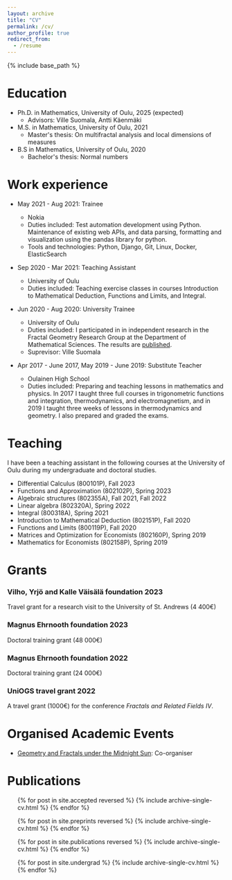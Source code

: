 ```yaml
---
layout: archive
title: "CV"
permalink: /cv/
author_profile: true
redirect_from:
  - /resume
---
```


{% include base_path %}

Education
======
* Ph.D. in Mathematics, University of Oulu, 2025 (expected)
  * Advisors: Ville Suomala, Antti Käenmäki
* M.S. in Mathematics, University of Oulu, 2021
  * Master's thesis: On multifractal analysis and local dimensions of measures
* B.S in Mathematics, University of Oulu, 2020
  * Bachelor's thesis: Normal numbers

Work experience
======
* May 2021 - Aug 2021: Trainee
  * Nokia
  * Duties included: Test automation development using Python. Maintenance of existing web APIs, and data parsing, formatting and visualization using the pandas library for python.
  * Tools and technologies: Python, Django, Git, Linux, Docker, ElasticSearch

* Sep 2020 - Mar 2021: Teaching Assistant
  * University of Oulu
  * Duties included: Teaching exercise classes in courses Introduction to Mathematical Deduction, Functions and Limits, and Integral.

* Jun 2020 - Aug 2020: University Trainee
  * University of Oulu
  * Duties included: I participated in in independent research in the Fractal Geometry Research Group at the Department of Mathematical Sciences. The results are [published](https://journals.calstate.edu/pump/article/view/2434).
  * Suprevisor: Ville Suomala

* Apr 2017 - June 2017, May 2019 - June 2019: Substitute Teacher
  * Oulainen High School
  * Duties included: Preparing and teaching lessons in mathematics and physics. In 2017 I taught three full courses in trigonometric functions and integration, thermodynamics, and electromagnetism, and in 2019 I taught three weeks of lessons in thermodynamics and geometry. I also prepared and graded the exams.

Teaching
======
I have been a teaching assistant in the following courses at the University of Oulu during my undergraduate and doctoral studies.
* Differential Calculus (800101P), Fall 2023
* Functions and Approximation (802102P), Spring 2023
* Algebraic structures (802355A), Fall 2021, Fall 2022
* Linear algebra (802320A), Spring 2022
* Integral (800318A), Spring 2021
* Introduction to Mathematical Deduction (802151P), Fall 2020
* Functions and Limits (800119P), Fall 2020
* Matrices and Optimization for Economists (802160P), Spring 2019
* Mathematics for Economists (802158P), Spring 2019

Grants
======

### Vilho, Yrjö and Kalle Väisälä foundation 2023
  Travel grant for a research visit to the University of St. Andrews (4 400€)

### Magnus Ehrnooth foundation 2023
  Doctoral training grant (48 000€)

### Magnus Ehrnooth foundation 2022
  Doctoral training grant (24 000€)

### UniOGS travel grant 2022
  A travel grant (1000€) for the conference <i>Fractals and Related Fields IV</i>.

Organised Academic Events
======
* [Geometry and Fractals under the Midnight Sun](https://midnightsun2024.gitlab.io/): Co-organiser


Publications
======
  <ul>{% for post in site.accepted reversed %}
    {% include archive-single-cv.html %}
  {% endfor %}</ul>
  <ul>{% for post in site.preprints reversed %}
    {% include archive-single-cv.html %}
  {% endfor %}</ul>
  <ul>{% for post in site.publications reversed %}
    {% include archive-single-cv.html %}
  {% endfor %}</ul>
  <ul>{% for post in site.undergrad %}
    {% include archive-single-cv.html %}
  {% endfor %}</ul>

